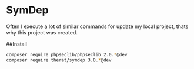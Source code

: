 # SymDep

Often I execute a lot of  similar commands for update my local project, thats why this project was created.

##Install

```bash
composer require phpseclib/phpseclib 2.0.*@dev
composer require therat/symdep 3.0.*@dev
```
